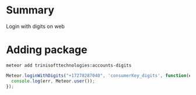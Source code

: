 # Summary
Login with digits on web

# Adding package
```meteor add trinisofttechnologies:accounts-digits```

```javascript
Meteor.loginWithDigits("+17278287040", 'consumerKey_digits', function(err){
  console.log(err, Meteor.user());
});
```